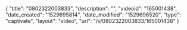 {
    "title": "0802322003833",
    "description": "",
    "videoid": "165001438",
    "date_created": "1529695814",
    "date_modified": "1529696520",
    "type": "captivate",
    "layout": "video",
    "url": "\/v\/0802322003833\/165001438"
}